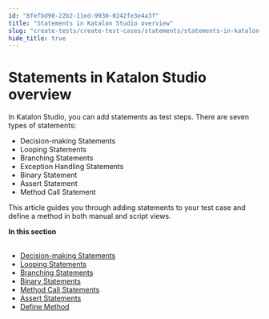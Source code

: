 ```yaml
---
id: "8fefbd90-22b2-11ed-9930-0242fe3e4a3f"
title: "Statements in Katalon Studio overview"
slug: "create-tests/create-test-cases/statements/statements-in-katalon-studio-overview"
hide_title: true
---
```


# <a id="concept-168" class="anchor_top_offset"/><a id="ariaid-title1" class="anchor_top_offset"/>Statements in <span xmlns="http://www.w3.org/1999/xhtml" className="ph">Katalon Studio</span>  overview

<p xmlns="http://www.w3.org/1999/xhtml" className="p">In <span className="ph">Katalon Studio</span>, you can add statements as test steps. There are seven types of statements:</p> 
<ul xmlns="http://www.w3.org/1999/xhtml" className="ul"><li className="li">Decision-making Statements</li><li className="li">Looping Statements</li><li className="li">Branching Statements</li><li className="li">Exception Handling Statements</li><li className="li">Binary Statement</li><li className="li">Assert Statement</li><li className="li">Method Call Statement</li></ul> 
<p xmlns="http://www.w3.org/1999/xhtml" className="p">This article guides you through adding  statements to your test case and define a method in both manual and script views.</p> 
<nav xmlns="http://www.w3.org/1999/xhtml" role="navigation" className="related-links"><div className="linklist"><strong>In this section</strong><br /><br /><ul className="linklist"><li className="linklist"><a className="link" href="/docs/create-tests/create-test-cases/statements/decision-making-statements">Decision-making Statements</a></li><li className="linklist"><a className="link" href="/docs/create-tests/create-test-cases/statements/looping-statements">Looping Statements</a></li><li className="linklist"><a className="link" href="/docs/create-tests/create-test-cases/statements/branching-statements">Branching Statements</a></li><li className="linklist"><a className="link" href="/docs/create-tests/create-test-cases/statements/binary-statements">Binary Statements</a></li><li className="linklist"><a className="link" href="/docs/create-tests/create-test-cases/statements/method-call-statements">Method Call Statements</a></li><li className="linklist"><a className="link" href="/docs/create-tests/create-test-cases/statements/assert-statements">Assert Statements</a></li><li className="linklist"><a className="link" href="/docs/create-tests/create-test-cases/statements/define-method">Define Method</a></li></ul></div></nav> 
